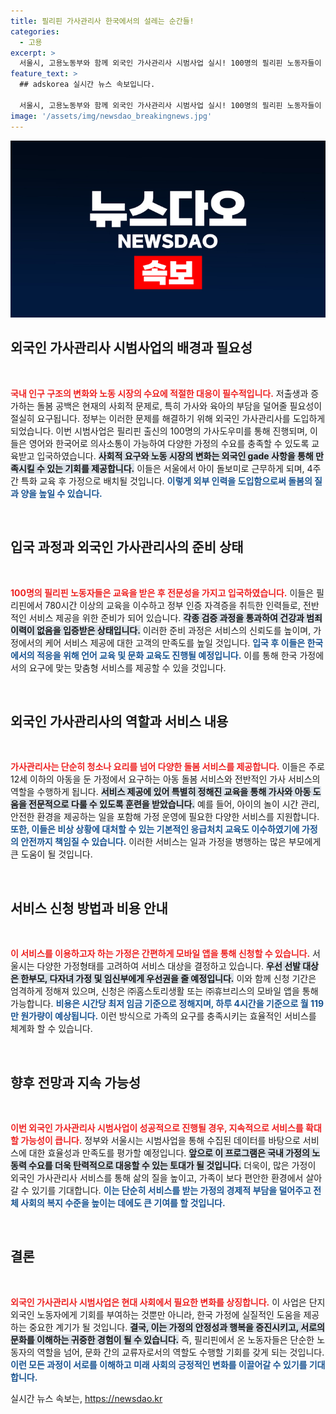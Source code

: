 ```yaml
---
title: 필리핀 가사관리사 한국에서의 설레는 순간들!
categories:
  - 고용
excerpt: >
  서울시, 고용노동부와 함께 외국인 가사관리사 시범사업 실시! 100명의 필리핀 노동자들이 오늘 입국해 6개월 간 아동 돌봄 및 가사를 지원합니다. 저출생 문제 해결과 돌봄 공백 해소의 새로운 돌파구가 될 수 있을지 주목됩니다!
feature_text: >
  ## adskorea 실시간 뉴스 속보입니다.

  서울시, 고용노동부와 함께 외국인 가사관리사 시범사업 실시! 100명의 필리핀 노동자들이 오늘 입국해 6개월 간 아동 돌봄 및 가사를 지원합니다. 저출생 문제 해결과 돌봄 공백 해소의 새로운 돌파구가 될 수 있을지 주목됩니다!
image: '/assets/img/newsdao_breakingnews.jpg'
---
```


<p><img src="/assets/img/newsdao_breakingnews.jpg" alt="adskorea 속보" /></p>

<h2 data-ke-size="size26">외국인 가사관리사 시범사업의 배경과 필요성</h2>

<p data-ke-size="size16">&nbsp;</p>

<p><b><span style="color: #ee2323;">국내 인구 구조의 변화와 노동 시장의 수요에 적절한 대응이 필수적입니다.</span></b> 저출생과 증가하는 돌봄 공백은 현재의 사회적 문제로, 특히 가사와 육아의 부담을 덜어줄 필요성이 절실히 요구됩니다. 정부는 이러한 문제를 해결하기 위해 외국인 가사관리사를 도입하게 되었습니다. 이번 시범사업은 필리핀 출신의 100명의 가사도우미를 통해 진행되며, 이들은 영어와 한국어로 의사소통이 가능하여 다양한 가정의 수요를 충족할 수 있도록 교육받고 입국하였습니다. <b><span style="background-color: #21538527;">사회적 요구와 노동 시장의 변화는 외국인 gade 사항을 통해 만족시킬 수 있는 기회를 제공합니다.</span></b> 이들은 서울에서 아이 돌보미로 근무하게 되며, 4주간 특화 교육 후 가정으로 배치될 것입니다. <b><span style="color: #1a5490;">이렇게 외부 인력을 도입함으로써 돌봄의 질과 양을 높일 수 있습니다.</span></b></p>

<p data-ke-size="size16">&nbsp;</p>

<h2 data-ke-size="size26">입국 과정과 외국인 가사관리사의 준비 상태</h2>

<p data-ke-size="size16">&nbsp;</p>

<p><b><span style="color: #ee2323;">100명의 필리핀 노동자들은 교육을 받은 후 전문성을 가지고 입국하였습니다.</span></b> 이들은 필리핀에서 780시간 이상의 교육을 이수하고 정부 인증 자격증을 취득한 인력들로, 전반적인 서비스 제공을 위한 준비가 되어 있습니다. <b><span style="background-color: #21538527;">각종 검증 과정을 통과하여 건강과 범죄 이력이 없음을 입증받은 상태입니다.</span></b> 이러한 준비 과정은 서비스의 신뢰도를 높이며, 가정에서의 케어 서비스 제공에 대한 고객의 만족도를 높일 것입니다. <b><span style="color: #1a5490;">입국 후 이들은 한국에서의 적응을 위해 언어 교육 및 문화 교육도 진행될 예정입니다.</span></b> 이를 통해 한국 가정에서의 요구에 맞는 맞춤형 서비스를 제공할 수 있을 것입니다.</p>

<p data-ke-size="size16">&nbsp;</p>

<h2 data-ke-size="size26">외국인 가사관리사의 역할과 서비스 내용</h2>

<p data-ke-size="size16">&nbsp;</p>

<p><b><span style="color: #ee2323;">가사관리사는 단순히 청소나 요리를 넘어 다양한 돌봄 서비스를 제공합니다.</span></b> 이들은 주로 12세 이하의 아동을 둔 가정에서 요구하는 아동 돌봄 서비스와 전반적인 가사 서비스의 역할을 수행하게 됩니다. <b><span style="background-color: #21538527;">서비스 제공에 있어 특별히 정해진 교육을 통해 가사와 아동 도움을 전문적으로 다룰 수 있도록 훈련을 받았습니다.</span></b> 예를 들어, 아이의 놀이 시간 관리, 안전한 환경을 제공하는 일을 포함해 가정 운영에 필요한 다양한 서비스를 지원합니다. <b><span style="color: #1a5490;">또한, 이들은 비상 상황에 대처할 수 있는 기본적인 응급처치 교육도 이수하였기에 가정의 안전까지 책임질 수 있습니다.</span></b> 이러한 서비스는 일과 가정을 병행하는 많은 부모에게 큰 도움이 될 것입니다.</p>

<p data-ke-size="size16">&nbsp;</p>

<h2 data-ke-size="size26">서비스 신청 방법과 비용 안내</h2>

<p data-ke-size="size16">&nbsp;</p>

<p><b><span style="color: #ee2323;">이 서비스를 이용하고자 하는 가정은 간편하게 모바일 앱을 통해 신청할 수 있습니다.</span></b> 서울시는 다양한 가정형태를 고려하여 서비스 대상을 결정하고 있습니다. <b><span style="background-color: #21538527;">우선 선발 대상은 한부모, 다자녀 가정 및 임신부에게 우선권을 줄 예정입니다.</span></b> 이와 함께 신청 기간은 엄격하게 정해져 있으며, 신청은 ㈜홈스토리생활 또는 ㈜휴브리스의 모바일 앱을 통해 가능합니다. <b><span style="color: #1a5490;">비용은 시간당 최저 임금 기준으로 정해지며, 하루 4시간을 기준으로 월 119만 원가량이 예상됩니다.</span></b> 이런 방식으로 가족의 요구를 충족시키는 효율적인 서비스를 체계화 할 수 있습니다.</p>

<p data-ke-size="size16">&nbsp;</p>

<h2 data-ke-size="size26">향후 전망과 지속 가능성</h2>

<p data-ke-size="size16">&nbsp;</p>

<p><b><span style="color: #ee2323;">이번 외국인 가사관리사 시범사업이 성공적으로 진행될 경우, 지속적으로 서비스를 확대할 가능성이 큽니다.</span></b> 정부와 서울시는 시범사업을 통해 수집된 데이터를 바탕으로 서비스에 대한 효율성과 만족도를 평가할 예정입니다. <b><span style="background-color: #21538527;">앞으로 이 프로그램은 국내 가정의 노동력 수요를 더욱 탄력적으로 대응할 수 있는 토대가 될 것입니다.</span></b> 더욱이, 많은 가정이 외국인 가사관리사 서비스를 통해 삶의 질을 높이고, 가족이 보다 편안한 환경에서 살아갈 수 있기를 기대합니다. <b><span style="color: #1a5490;">이는 단순히 서비스를 받는 가정의 경제적 부담을 덜어주고 전체 사회의 복지 수준을 높이는 데에도 큰 기여를 할 것입니다.</span></b></p>

<p data-ke-size="size16">&nbsp;</p>

<h2 data-ke-size="size26">결론</h2>

<p data-ke-size="size16">&nbsp;</p>

<p><b><span style="color: #ee2323;">외국인 가사관리사 시범사업은 현대 사회에서 필요한 변화를 상징합니다.</span></b> 이 사업은 단지 외국인 노동자에게 기회를 부여하는 것뿐만 아니라, 한국 가정에 실질적인 도움을 제공하는 중요한 계기가 될 것입니다. <b><span style="background-color: #21538527;">결국, 이는 가정의 안정성과 행복을 증진시키고, 서로의 문화를 이해하는 귀중한 경험이 될 수 있습니다.</span></b> 즉, 필리핀에서 온 노동자들은 단순한 노동자의 역할을 넘어, 문화 간의 교류자로서의 역할도 수행할 기회를 갖게 되는 것입니다. <b><span style="color: #1a5490;">이런 모든 과정이 서로를 이해하고 미래 사회의 긍정적인 변화를 이끌어갈 수 있기를 기대합니다.</span></b></p>
실시간 뉴스 속보는, <a href="https://newsdao.kr" rel="dofollow">https://newsdao.kr</a>


